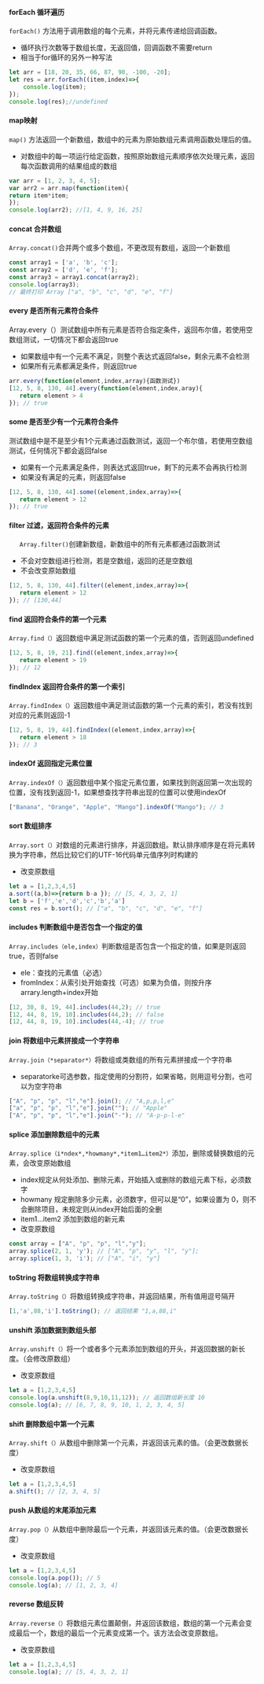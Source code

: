 #### forEach 循环遍历

`forEach()` 方法用于调用数组的每个元素，并将元素传递给回调函数。

- 循环执行次数等于数组长度，无返回值，回调函数不需要return
- 相当于for循环的另外一种写法

```js
let arr = [18, 20, 35, 66, 87, 90, -100, -20];
let res = arr.forEach((item,index)=>{
    console.log(item);
});
console.log(res);//undefined
```



#### map映射

`map()` 方法返回一个新数组，数组中的元素为原始数组元素调用函数处理后的值。

- 对数组中的每一项运行给定函数，按照原始数组元素顺序依次处理元素，返回每次函数调用的结果组成的数组

```js
var arr = [1, 2, 3, 4, 5];
var arr2 = arr.map(function(item){
return item*item;
});
console.log(arr2); //[1, 4, 9, 16, 25]
```



#### concat 合并数组

`Array.concat()`合并两个或多个数组，不更改现有数组，返回一个新数组

```js
const array1 = ['a', 'b', 'c'];
const array2 = ['d', 'e', 'f'];
const array3 = array1.concat(array2);
console.log(array3);
// 最终打印 Array ["a", "b", "c", "d", "e", "f"]
```



#### every 是否所有元素符合条件

Array.every（）测试数组中所有元素是否符合指定条件，返回布尔值，若使用空数组测试，一切情况下都会返回true

- 如果数组中有一个元素不满足，则整个表达式返回false，剩余元素不会检测
- 如果所有元素都满足条件，则返回true

```js
arr.every(function(element,index,array){函数测试})
[12, 5, 8, 130, 44].every(function(element,index,aray){
   return element > 4
}); // true
```



#### some 是否至少有一个元素符合条件

测试数组中是不是至少有1个元素通过函数测试，返回一个布尔值，若使用空数组测试，任何情况下都会返回false

- 如果有一个元素满足条件，则表达式返回true，剩下的元素不会再执行检测
- 如果没有满足的元素，则返回false

```js
[12, 5, 8, 130, 44].some((element,index,array)=>{
   return element > 12
}); // true 
```



#### filter 过滤，返回符合条件的元素

`	Array.filter()`创建新数组，新数组中的所有元素都通过函数测试

- 不会对空数组进行检测，若是空数组，返回的还是空数组
- 不会改变原始数组

```js
[12, 5, 8, 130, 44].filter((element,index,array)=>{
   return element > 12
}); // [130,44]
```



#### find 返回符合条件的第一个元素

`Array.find（）`返回数组中满足测试函数的第一个元素的值，否则返回undefined

```js
[12, 5, 8, 19, 21].find((element,index,array)=>{
   return element > 19
}); // 12
```



#### findIndex 返回符合条件的第一个索引

`Array.findIndex（）`返回数组中满足测试函数的第一个元素的索引，若没有找到对应的元素则返回-1

```js
[12, 5, 8, 19, 44].findIndex((element,index,array)=>{
   return element > 18
}); // 3
```



#### indexOf 返回指定元素位置

`Array.indexOf（）`返回数组中某个指定元素位置，如果找到则返回第一次出现的位置，没有找到返回-1，如果想查找字符串出现的位置可以使用indexOf

```js
["Banana", "Orange", "Apple", "Mango"].indexOf("Mango"); // 3
```



#### sort 数组排序

`Array.sort（）`对数组的元素进行排序，并返回数组。默认排序顺序是在将元素转换为字符串，然后比较它们的UTF-16代码单元值序列时构建的

- 改变原数组

```js
let a = [1,2,3,4,5]
a.sort((a,b)=>{return b-a }); // [5, 4, 3, 2, 1]
let b = ['f','e','d','c','b','a']
const res = b.sort(); // ["a", "b", "c", "d", "e", "f"]
```



#### includes 判断数组中是否包含一个指定的值

`Array.includes（ele,index）`判断数组是否包含一个指定的值，如果是则返回true，否则false

- ele：查找的元素值（必选）
- fromIndex：从索引处开始查找（可选）如果为负值，则按升序arrary.length+index开始

```js
[12, 30, 8, 19, 44].includes(44,2); // true
[12, 44, 8, 19, 10].includes(44,2); // false
[12, 44, 8, 19, 10].includes(44,-4); // true
```



#### join 将数组中元素拼接成一个字符串

`Array.join（*separator*）`将数组或类数组的所有元素拼接成一个字符串

- separatorke可选参数，指定使用的分割符，如果省略，则用逗号分割，也可以为空字符串

```js
["A", "p", "p", "l","e"].join(); // "A,p,p,l,e"
["a", "p", "p", "l","e"].join(""); // "Apple"
["A", "p", "p", "l","e"].join("-"); // "A-p-p-l-e"
```



#### splice 添加删除数组中的元素

`Array.splice（i*ndex*,*howmany*,*item1…item2*）`添加，删除或替换数组的元素，会改变原始数组

- index规定从何处添加、删除元素，开始插入或删除的数组元素下标，必须数字
- howmany 规定删除多少元素，必须数字，但可以是“0”，如果设置为 0，则不会删除项目，未规定则从index开始后面的全删
- item1…item2 添加到数组的新元素
- 改变原数组

```js
const array = ["A", "p", "p", "l","y"];
array.splice(2, 1, 'y'); // ["A", "p", "y", "l", "y"];
array.splice(1, 3, 'i'); // ["A", "i", "y"]
```



#### toString 将数组转换成字符串

`Array.toString（）`将数组转换成字符串，并返回结果，所有值用逗号隔开

```js
[1,'a',88,'i'].toString(); // 返回结果 "1,a,88,i"
```



#### unshift 添加数据到数组头部

`Array.unshift（）`将一个或者多个元素添加到数组的开头，并返回数据的新长度。（会修改原数组）

- 改变原数组

```js
let a = [1,2,3,4,5]
console.log(a.unshift(8,9,10,11,12)); // 返回数组新长度 10
console.log(a); // [6, 7, 8, 9, 10, 1, 2, 3, 4, 5]
```



#### shift 删除数组中第一个元素

`Array.shift（）`从数组中删除第一个元素，并返回该元素的值。（会更改数据长度）

- 改变原数组

```js
let a = [1,2,3,4,5]
a.shift(); // [2, 3, 4, 5]
```



#### push 从数组的末尾添加元素

`Array.pop（）`从数组中删除最后一个元素，并返回该元素的值。（会更改数据长度）

- 改变原数组

```js
let a = [1,2,3,4,5]
console.log(a.pop()); // 5
console.log(a); // [1, 2, 3, 4]
```



#### reverse 数组反转

`Array.reverse（）`将数组元素位置颠倒，并返回该数组，数组的第一个元素会变成最后一个，数组的最后一个元素变成第一个。该方法会改变原数组。

- 改变原数组

```js
let a = [1,2,3,4,5]
console.log(a); // [5, 4, 3, 2, 1]
```

